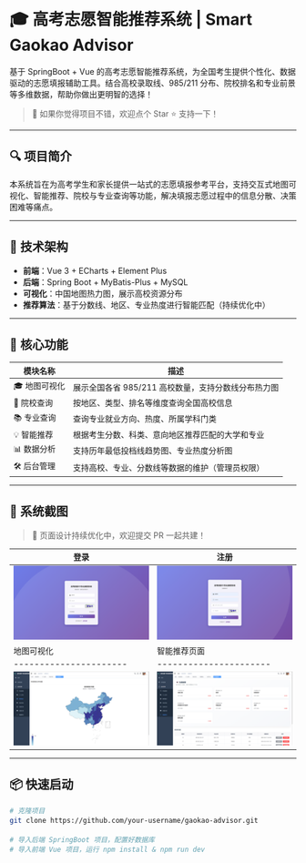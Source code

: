 # 🎓 高考志愿智能推荐系统 | Smart Gaokao Advisor

基于 SpringBoot + Vue 的高考志愿智能推荐系统，为全国考生提供个性化、数据驱动的志愿填报辅助工具。结合高校录取线、985/211 分布、院校排名和专业前景等多维数据，帮助你做出更明智的选择！

> 📌 如果你觉得项目不错，欢迎点个 Star ⭐ 支持一下！

---

## 🔍 项目简介

本系统旨在为高考学生和家长提供一站式的志愿填报参考平台，支持交互式地图可视化、智能推荐、院校与专业查询等功能，解决填报志愿过程中的信息分散、决策困难等痛点。

---

## 🚀 技术架构

- **前端**：Vue 3 + ECharts + Element Plus
- **后端**：Spring Boot + MyBatis-Plus + MySQL
- **可视化**：中国地图热力图，展示高校资源分布
- **推荐算法**：基于分数线、地区、专业热度进行智能匹配（持续优化中）

---

## 🧩 核心功能

| 模块名称     | 描述                                                         |
|--------------|--------------------------------------------------------------|
| 🎓 地图可视化 | 展示全国各省 985/211 高校数量，支持分数线分布热力图        |
| 🏫 院校查询   | 按地区、类型、排名等维度查询全国高校信息                   |
| 📚 专业查询   | 查询专业就业方向、热度、所属学科门类                       |
| 💡 智能推荐   | 根据考生分数、科类、意向地区推荐匹配的大学和专业           |
| 📊 数据分析   | 支持历年最低投档线趋势图、专业热度分析图                  |
| 🛠️ 后台管理  | 支持高校、专业、分数线等数据的维护（管理员权限）          |

---

## 📸 系统截图

> 🚧 页面设计持续优化中，欢迎提交 PR 一起共建！

| 登录            | 注册          |
|----------------------|----------------------|
| ![map](./screenshots/login.png) | ![recommend](./screenshots/register.png) |
| 地图可视化            | 智能推荐页面          |
|----------------------|----------------------|
| ![map](./screenshots/map.png) | ![recommend](./screenshots/recommend.png) |



---

## 📦 快速启动

```bash
# 克隆项目
git clone https://github.com/your-username/gaokao-advisor.git

# 导入后端 SpringBoot 项目，配置好数据库
# 导入前端 Vue 项目，运行 npm install & npm run dev
